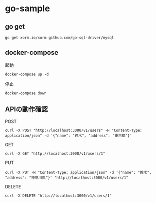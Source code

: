 # go-sample

## go get

```
go get xorm.io/xorm github.com/go-sql-driver/mysql
```

## docker-compose

起動

```
docker-compose up -d
```

停止

```
docker-compose down
```

## APIの動作確認

POST

```
curl -X POST "http://localhost:3000/v1/users" -H "Content-Type: application/json" -d '{"name": "鈴木", "address": "東京都"}'
```

GET

```
curl -X GET "http://localhost:3000/v1/users/1"
```

PUT

```
curl -X PUT -H "Content-Type: application/json" -d '{"name": "鈴木", "address": "神奈川県"}' "http://localhost:3000/v1/users/1"
```

DELETE

```
curl -X DELETE "http://localhost:3000/v1/users/1"
```
